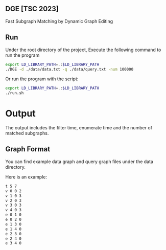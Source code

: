 ## DGE [TSC 2023]
Fast Subgraph Matching by Dynamic Graph Editing 

## Run
Under the root directory of the project, Execute the following command to run the program

```bash
export LD_LIBRARY_PATH=.:$LD_LIBRARY_PATH
./DGE -d ./data/data.txt -q ./data/query.txt -num 100000
```

Or run the program with the script:

```bash
export LD_LIBRARY_PATH=.:$LD_LIBRARY_PATH
./run.sh
```

# Output
The output includes the filter time, enumerate time and the number of matched subgraphs.


## Graph Format
You can find example data graph and query graph files under the data directory.

Here is an example:
```bash
t 5 7
v 0 0 2
v 1 0 3
v 2 0 3
v 3 0 3
v 4 0 3
e 0 1 0
e 0 2 0
e 1 3 0
e 1 4 0
e 2 3 0
e 2 4 0
e 3 4 0
```
